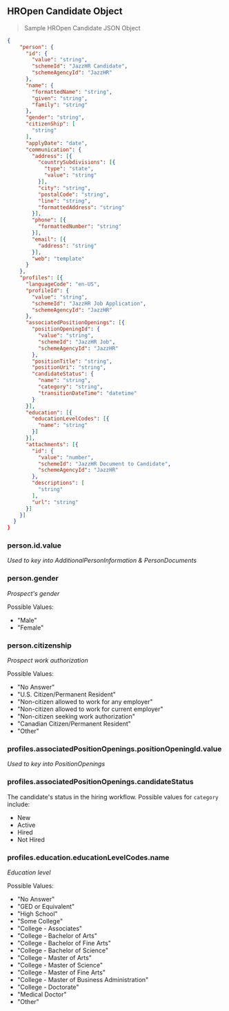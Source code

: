 ## HROpen Candidate Object

> Sample HROpen Candidate JSON Object

```json
{
    "person": {
      "id": {
        "value": "string",
        "schemeId": "JazzHR Candidate",
        "schemeAgencyId": "JazzHR"
      },
      "name": {
        "formattedName": "string",
        "given": "string",
        "family": "string"
      },
      "gender": "string",
      "citizenShip": [
        "string"
      ],
      "applyDate": "date",
      "communication": {
        "address": [{
          "countrySubdivisions": [{
            "type": "state",
            "value": "string"
          }],
          "city": "string",
          "postalCode": "string",
          "line": "string",
          "formattedAddress": "string"
        }],
        "phone": [{
          "formattedNumber": "string"
        }],
        "email": [{
          "address": "string"
        }],
        "web": "template"
      }
    },
    "profiles": [{
      "languageCode": "en-US",
      "profileId": {
        "value": "string",
        "schemeId": "JazzHR Job Application",
        "schemeAgencyId": "JazzHR"
      },
      "associatedPositionOpenings": [{
        "positionOpeningId": {
          "value": "string",
          "schemeId": "JazzHR Job",
          "schemeAgencyId": "JazzHR"
        },
        "positionTitle": "string",
        "positionUri": "string",
        "candidateStatus": {
          "name": "string",
          "category": "string",
          "transitionDateTime": "datetime"
        }
      }],
      "education": [{
        "educationLevelCodes": [{
          "name": "string"
        }]
      }],
      "attachments": [{
        "id": {
          "value": "number",
          "schemeId": "JazzHR Document to Candidate",
          "schemeAgencyId": "JazzHR"
        },
        "descriptions": [
          "string"
        ],
        "url": "string"
      }]
    }]
  }
}

```

### person.id.value

*Used to key into AdditionalPersonInformation & PersonDocuments*

### person.gender

*Prospect's gender*

Possible Values:

- "Male"
- "Female"

### person.citizenship

*Prospect work authorization*

Possible Values:

- "No Answer"
- "U.S. Citizen/Permanent Resident"
- "Non-citizen allowed to work for any employer"
- "Non-citizen allowed to work for current employer"
- "Non-citizen seeking work authorization"
- "Canadian Citizen/Permanent Resident"
- "Other"

### profiles.associatedPositionOpenings.positionOpeningId.value

*Used to key into PositionOpenings*

### profiles.associatedPositionOpenings.candidateStatus

The candidate's status in the hiring workflow. Possible values for `category` include:

- New
- Active
- Hired
- Not Hired

### profiles.education.educationLevelCodes.name

*Education level*

Possible Values:

- "No Answer"
- "GED or Equivalent"
- "High School"
- "Some College"
- "College - Associates"
- "College - Bachelor of Arts"
- "College - Bachelor of Fine Arts"
- "College - Bachelor of Science"
- "College - Master of Arts"
- "College - Master of Science"
- "College - Master of Fine Arts"
- "College - Master of Business Administration"
- "College - Doctorate"
- "Medical Doctor"
- "Other"
